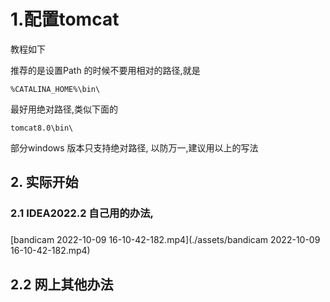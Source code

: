 
# 1.配置tomcat
教程如下

推荐的是设置Path 的时候不要用相对的路径,就是
```
%CATALINA_HOME%\bin\
```
最好用绝对路径,类似下面的
```
tomcat8.0\bin\
```
部分windows 版本只支持绝对路径, 以防万一,建议用以上的写法

## 2. 实际开始

### 2.1 IDEA2022.2 自己用的办法,

###  
[bandicam 2022-10-09 16-10-42-182.mp4](./assets/bandicam 2022-10-09 16-10-42-182.mp4)


## 2.2 网上其他办法

